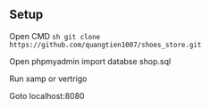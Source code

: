 ## Setup
Open CMD
```sh git clone https://github.com/quangtien1007/shoes_store.git ```


Open phpmyadmin import databse shop.sql

Run xamp or vertrigo 

Goto localhost:8080
